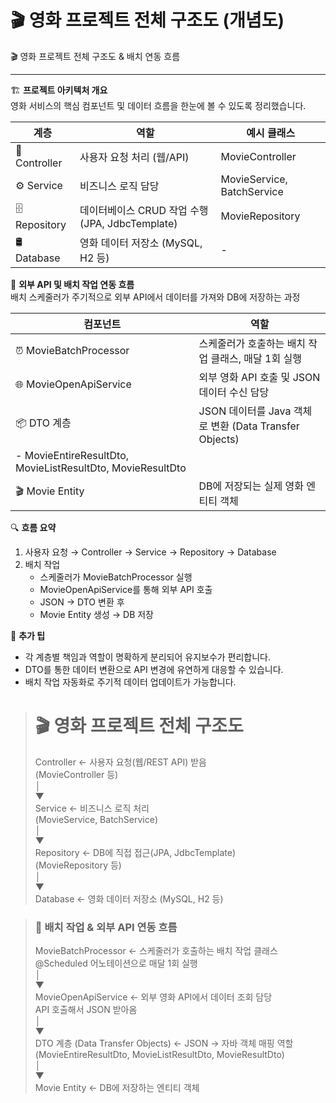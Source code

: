 # 🎬 영화 프로젝트 전체 구조도 (개념도)

🎬 영화 프로젝트 전체 구조도 & 배치 연동 흐름  

---

🏗️ **프로젝트 아키텍처 개요**  
영화 서비스의 핵심 컴포넌트 및 데이터 흐름을 한눈에 볼 수 있도록 정리했습니다.

| 계층           | 역할                                      | 예시 클래스                    |
| -------------- | ----------------------------------------- | ----------------------------- |
| 🎯 Controller  | 사용자 요청 처리 (웹/API)                  | MovieController               |
| ⚙️ Service     | 비즈니스 로직 담당                        | MovieService, BatchService    |
| 🗄️ Repository  | 데이터베이스 CRUD 작업 수행 (JPA, JdbcTemplate) | MovieRepository               |
| 🛢️ Database    | 영화 데이터 저장소 (MySQL, H2 등)          | -                            |



🔄 **외부 API 및 배치 작업 연동 흐름**  
배치 스케줄러가 주기적으로 외부 API에서 데이터를 가져와 DB에 저장하는 과정

| 컴포넌트              | 역할                                          |
| --------------------- | --------------------------------------------- |
| ⏰ MovieBatchProcessor | 스케줄러가 호출하는 배치 작업 클래스, 매달 1회 실행  |
| 🌐 MovieOpenApiService | 외부 영화 API 호출 및 JSON 데이터 수신 담당        |
| 📦 DTO 계층           | JSON 데이터를 Java 객체로 변환 (Data Transfer Objects)  
  - MovieEntireResultDto, MovieListResultDto, MovieResultDto |
| 🎬 Movie Entity       | DB에 저장되는 실제 영화 엔티티 객체                |


🔍 **흐름 요약**  
1. 사용자 요청 → Controller → Service → Repository → Database  
2. 배치 작업  
   - 스케줄러가 MovieBatchProcessor 실행  
   - MovieOpenApiService를 통해 외부 API 호출  
   - JSON → DTO 변환 후  
   - Movie Entity 생성 → DB 저장  


📌 **추가 팁**  
- 각 계층별 책임과 역할이 명확하게 분리되어 유지보수가 편리합니다.  
- DTO를 통한 데이터 변환으로 API 변경에 유연하게 대응할 수 있습니다.  
- 배치 작업 자동화로 주기적 데이터 업데이트가 가능합니다.

> # 🎬 영화 프로젝트 전체 구조도
> 
> Controller               ← 사용자 요청(웹/REST API) 받음  
> (MovieController 등)  
> │  
> ▼  
> Service                  ← 비즈니스 로직 처리  
> (MovieService, BatchService)  
> │  
> ▼  
> Repository               ← DB에 직접 접근(JPA, JdbcTemplate)  
> (MovieRepository 등)  
> │  
> ▼  
> Database                 ← 영화 데이터 저장소 (MySQL, H2 등)  

> ### 🔄 배치 작업 & 외부 API 연동 흐름
>
> MovieBatchProcessor       ← 스케줄러가 호출하는 배치 작업 클래스  
> @Scheduled 어노테이션으로 매달 1회 실행  
> │  
> ▼  
> MovieOpenApiService       ← 외부 영화 API에서 데이터 조회 담당  
> API 호출해서 JSON 받아옴  
> │  
> ▼  
> DTO 계층 (Data Transfer Objects) ← JSON → 자바 객체 매핑 역할  
> (MovieEntireResultDto, MovieListResultDto, MovieResultDto)  
> │  
> ▼  
> Movie Entity             ← DB에 저장하는 엔티티 객체




